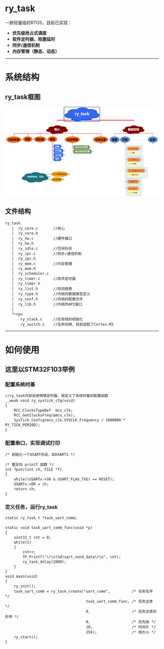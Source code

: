 # ry_task  
一款轻量级的RTOS，目前已实现：  
* **优先级抢占式调度**  
* **软件定时器，阻塞延时**  
* **同步/通信机制**  
* **内存管理（静态、动态）**  

---

# 系统结构  
## ry_task框图  
![系统框图](ry_task框图.png)  
## 文件结构  
```
ry_task  
   │  ry_core.c       //核心  
   │  ry_core.h  
   │  ry_hw.c         //硬件接口  
   │  ry_hw.h  
   │  ry_idle.c       //空闲任务  
   │  ry_ipc.c        //同步/通信机制  
   │  ry_ipc.h  
   │  ry_mem.c        //内存管理  
   │  ry_mem.h  
   │  ry_scheduler.c  
   │  ry_timer.c      //软件定时器  
   │  ry_timer.h  
   │  ry_list.h       //双向链表  
   │  ry_type.h       //内核的数据类型定义  
   │  ry_conf.h       //内核的配置文件  
   │  ry_lib.h        //内核的API接口  
   │  
   └─cpu  
       ry_stack.c     //任务栈的初始化  
       ry_switch.s    //任务切换，目前适配了Cortex-M3  
```
---		 

# 如何使用  
## 这里以STM32F103举例  

### 配置系统时基  
```
//ry_task内部采用嘀嗒定时器，弱定义了系统时基的配置函数
__weak void ry_systick_cfg(void)
{
    RCC_ClocksTypeDef  mcu_clk;
    RCC_GetClocksFreq(&mcu_clk);
    SysTick_Config(mcu_clk.SYSCLK_Frequency / 1000000 * RY_TICK_PERIOD);
}
```
### 配置串口，实现调试打印  
```
/* 初始化一个USART外设，如USART1 */

/* 重定向 printf 函数 */
int fputc(int ch, FILE *f)
{
    while((USARTx->SR & USART_FLAG_TXE) == RESET);
    USARTx->DR = ch;
    return ch;
}
```

### 定义任务，运行ry_task  
```
static ry_task_t *task_uart_comm;

static void task_uart_comm_func(void *p)
{
    uint32_t cnt = 0;
    while(1)
    {
        cnt++;
        TP_Printf("\r\n(%d)uart_send_data\r\n", cnt);
        ry_task_delay(2000);
    }
}
void main(void)
{
    ry_init();
    task_uart_comm = ry_task_create("uart_comm",          /* 任务名字 */
                                     task_uart_comm_func, /* 任务主体 */
                                     0,                   /* 任务主体的形参 */
                                     0,                   /* 优先级 */
                                     10,                  /* 时间片 */
                                     256);                /* 栈大小 */
    ry_start();
}
```

		 
